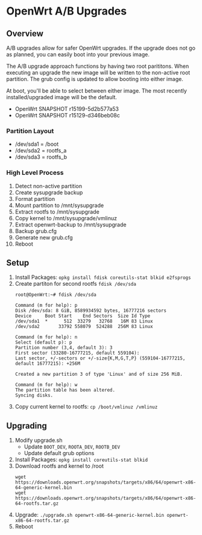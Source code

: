 # OpenWrt A/B Upgrades
## Overview
A/B upgrades allow for safer OpenWrt upgrades. If the upgrade does not go as
planned, you can easily boot into your previous image.

The A/B upgrade approach functions by having two root parititons. When
executing an upgrade the new image will be written to the non-active root
partition. The grub config is updated to allow booting into either image.

At boot, you'll be able to select between either image. The most recently
installed/upgraded image will be the default.
* OpenWrt SNAPSHOT r15199-5d2b577a53
* OpenWrt SNAPSHOT r15129-d346beb08c

### Partition Layout
* /dev/sda1 = /boot
* /dev/sda2 = rootfs_a
* /dev/sda3 = rootfs_b


### High Level Process
1. Detect non-active partition
2. Create sysupgrade backup
3. Format partition
4. Mount partition to /mnt/sysupgrade
5. Extract rootfs to /mnt/sysupgrade
6. Copy kernel to /mnt/sysupgrade/vmlinuz
7. Extract openwrt-backup to /mnt/sysupgrade
8. Backup grub.cfg
9. Generate new grub.cfg
10. Reboot 

## Setup

1. Install Packages: `opkg install fdisk coreutils-stat blkid e2fsprogs`
2. Create partiton for second rootfs `fdisk /dev/sda`
    ```
    root@OpenWrt:~# fdisk /dev/sda

    Command (m for help): p
    Disk /dev/sda: 8 GiB, 8589934592 bytes, 16777216 sectors
    Device     Boot Start    End Sectors  Size Id Type
    /dev/sda1  *      512  33279   32768   16M 83 Linux
    /dev/sda2       33792 558079  524288  256M 83 Linux

    Command (m for help): n
    Select (default p): p
    Partition number (3,4, default 3): 3
    First sector (33280-16777215, default 559104):
    Last sector, +/-sectors or +/-size{K,M,G,T,P} (559104-16777215, default 16777215): +256M

    Created a new partition 3 of type 'Linux' and of size 256 MiB.

    Command (m for help): w
    The partition table has been altered.
    Syncing disks.
    ```
3. Copy current kernel to rootfs: `cp /boot/vmlinuz /vmlinuz`

## Upgrading
1. Modify upgrade.sh
    * Update `BOOT_DEV`, `ROOTA_DEV`, `ROOTB_DEV`
    * Update default grub options 
2. Install Packages: `opkg install coreutils-stat blkid`
3. Download rootfs and kernel to /root
     ```
     wget https://downloads.openwrt.org/snapshots/targets/x86/64/openwrt-x86-64-generic-kernel.bin
     wget https://downloads.openwrt.org/snapshots/targets/x86/64/openwrt-x86-64-rootfs.tar.gz
     ```
3. Upgrade: `./upgrade.sh openwrt-x86-64-generic-kernel.bin openwrt-x86-64-rootfs.tar.gz`
4. Reboot

